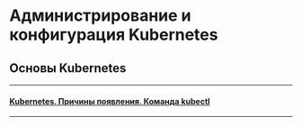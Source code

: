 # Администрирование и конфигурация Kubernetes

## Основы Kubernetes

---

#### [Kubernetes. Причины появления. Команда kubectl](./1.1/README.md)

---
